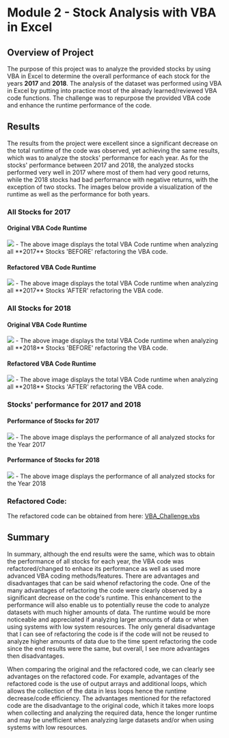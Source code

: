 # Module 2 - Stock Analysis with VBA in Excel

## Overview of Project
The purpose of this project was to analyze the provided stocks by using VBA in Excel to determine the overall performance of each stock for the years **2017** and **2018**.  The analysis of the dataset was performed using VBA in Excel by putting into practice most of the already learned/reviewed VBA code functions.  The challenge was to repurpose the provided VBA code and enhance the runtime performance of the code.

## Results
The results from the project were excellent since a significant decrease on the total runtime of the code was observed, yet achieving the same results, which was to analyze the stocks' performance for each year.  As for the stocks' performance between 2017 and 2018, the analyzed stocks performed very well in 2017 where most of them had very good returns, while the 2018 stocks had bad performance with negative returns, with the exception of two stocks.  The images below provide a visualization of the runtime as well as the performance for both years.

### All Stocks for 2017

#### Original VBA Code Runtime
<image src="./Resources/VBA_Challenge_2017-OriginalCodeRuntime.png">
- The above image displays the total VBA Code runtime when analyzing all **2017** Stocks 'BEFORE' refactoring the VBA code.

#### Refactored VBA Code Runtime
<image src="./Resources/VBA_Challenge_2017.png">
- The above image displays the total VBA Code runtime when analyzing all **2017** Stocks 'AFTER' refactoring the VBA code.

### All Stocks for 2018

#### Original VBA Code Runtime
<image src="./Resources/VBA_Challenge_2018-OriginalCodeRuntime.png">
- The above image displays the total VBA Code runtime when analyzing all **2018** Stocks 'BEFORE' refactoring the VBA code.

#### Refactored VBA Code Runtime
<image src="./Resources/VBA_Challenge_2018.png">
- The above image displays the total VBA Code runtime when analyzing all **2018** Stocks  'AFTER' refactoring the VBA code.


### Stocks' performance for 2017 and 2018
#### Performance of Stocks for 2017
<image src="./Resources/VBA_Challenge_2017-StocksPerformance.png">
- The above image displays the performance of all analyzed stocks for the Year 2017
  
#### Performance of Stocks for 2018
<image src="./Resources/VBA_Challenge_2018-StocksPerformance.png">
- The above image displays the performance of all analyzed stocks for the Year 2018

### Refactored Code:
The refactored code can be obtained from here: [VBA_Challenge.vbs](https://github.com/eldarias/stock-analysis/blob/main/VBA_Challenge.vbs)



## Summary
In summary, although the end results were the same, which was to obtain the performance of all stocks for each year, the VBA code was refactored/changed to enhace its performance as well as used more advanced VBA coding methods/features.  There are advantages and disadvantages that can be said whenof refactoring the code.  One of the many advantages of refactoring the code were clearly observed by a significant decrease on the code's runtime.  This enhancement to the performance will also enable us to potentially reuse the code to analyze datasets with much higher amounts of data.  The runtime would be more noticeable and appreciated if analyzing larger amounts of data or when using systems with low system resources.  The only general disadvantage that I can see of refactoring the code is if the code will not be reused to analyze higher amounts of data due to the time spent refactoring the code since the end results were the same, but overall, I see more advantages then disadvantages.

When comparing the original and the refactored code, we can clearly see advantages on the refactored code.  For example, advantages of the refactored code is the use of output arrays and additional loops, which allows the collection of the data in less loops hence the runtime decrease/code efficiency.  The advantages mentioned for the refactored code are the disadvantage to the original code, which it takes more loops when collecting and analyzing the required data, hence the longer runtime and may be unefficient when analyzing large datasets and/or when using systems with low resources.
